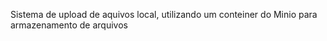 Sistema de upload de aquivos local, utilizando um conteiner do Minio para armazenamento de arquivos 
